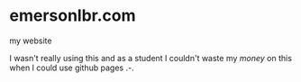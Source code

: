 # emersonlbr.com
my website

I wasn't really using this and as a student I couldn't waste my *money* on this when I could use github pages .-.
